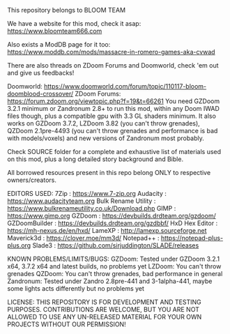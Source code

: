 This repository belongs to BLOOM TEAM

We have a website for this mod, check it asap: https://www.bloomteam666.com

Also exists a ModDB page for it too: https://www.moddb.com/mods/massacre-in-romero-games-aka-cvwad

There are also threads on ZDoom Forums and Doomworld, check 'em out and give us feedbacks!

Doomworld: https://www.doomworld.com/forum/topic/110117-bloom-doomblood-crossover/
ZDoom Forums: https://forum.zdoom.org/viewtopic.php?f=19&t=66261
You need GZDoom 3.2.1 minimum or Zandronum 2.8+ to run this mod, within any Doom IWAD files though, plus a compatible gpu with 3.3 GL shaders minimum. It also works on GZDoom 3.7.2, LZDoom 3.82 (you can't throw grenades), QZDoom 2.1pre-4493 (you can't throw grenades and performance is bad with models/voxels) and new versions of Zandronum most probably.

Check SOURCE folder for a complete and exhaustive list of materials used on this mod, plus a long detailed story background and Bible.

All borrowed resources present in this repo belong ONLY to respective owners/creators.

EDITORS USED:
7Zip : https://www.7-zip.org
Audacity : https://www.audacityteam.org
Bulk Rename Utility : https://www.bulkrenameutility.co.uk/Download.php
GIMP : https://www.gimp.org
GZDoom : https://devbuilds.drdteam.org/gzdoom/
GZDoomBuilder : https://devbuilds.drdteam.org/gzdbbf/
HxD Hex Editor : https://mh-nexus.de/en/hxd/
LameXP : http://lamexp.sourceforge.net
Maverick3d : https://clover.moe/mm3d/
Notepad++ : https://notepad-plus-plus.org
Slade3 : https://github.com/sirjuddington/SLADE/releases

KNOWN PROBLEMS/LIMITS/BUGS:
GZDoom: Tested under GZDoom 3.2.1 x64, 3.7.2 x64 and latest builds, no problems yet
LZDoom: You can't throw grenades
QZDoom: You can't throw grenades, bad performance in general
Zandronum: Tested under Zandro 2.8pre-441 and 3-1alpha-441, maybe some lights acts differently but no problems yet

LICENSE:
THIS REPOSITORY IS FOR DEVELOPMENT AND TESTING PURPOSES. CONTRIBUTIONS ARE WELCOME, BUT YOU ARE NOT ALLOWED TO USE ANY UN-RELEASED MATERIAL FOR YOUR OWN PROJECTS WITHOUT OUR PERMISSION!
